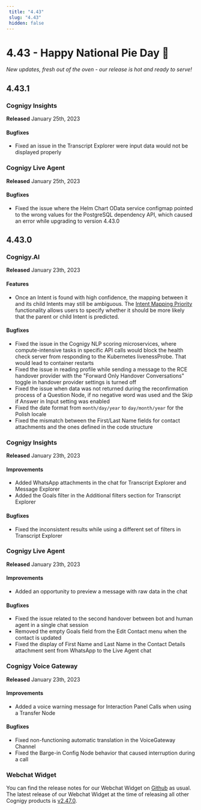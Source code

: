 ```yaml
---
 title: "4.43" 
 slug: "4.43" 
 hidden: false 
---
```

# 4.43 - Happy National Pie Day 🥧

*New updates, fresh out of the oven - our release is hot and ready to serve!*

## 4.43.1

### Cognigy Insights

**Released** January 25th, 2023

#### Bugfixes
- Fixed an issue in the Transcript Explorer were input data would not be displayed properly

### Cognigy Live Agent
**Released** January 25th, 2023

#### Bugfixes
- Fixed the issue where the Helm Chart OData service configmap pointed to the wrong values for the PostgreSQL dependency API, which caused an error while upgrading to version 4.43.0

## 4.43.0

### Cognigy.AI

**Released** January 23th, 2023

#### Features

- Once an Intent is found with high confidence, the mapping between it and its child Intents may still be ambiguous. The [Intent Mapping Priority](../ai/nlu/nlu-overview/intent-mapping-priority.md) functionality allows users to specify whether it should be more likely that the parent or child Intent is predicted.

#### Bugfixes

- Fixed the issue in the Cognigy NLP scoring microservices, where compute-intensive tasks in specific API calls would block the health check server from responding to the Kubernetes livenessProbe. That would lead to container restarts 
- Fixed the issue in reading profile while sending a message to the RCE handover provider with the "Forward Only Handover Conversations" toggle in handover provider settings is turned off 
- Fixed the issue when data was not returned during the reconfirmation process of a Question Node, if no negative word was used and the Skip if Answer in Input setting was enabled 
- Fixed the date format from `month/day/year` to `day/month/year` for the Polish locale
- Fixed the mismatch between the First/Last Name fields for contact attachments and the ones defined in the code structure

### Cognigy Insights

**Released** January 23th, 2023

#### Improvements

- Added WhatsApp attachments in the chat for Transcript Explorer and Message Explorer 
- Added the Goals filter in the Additional filters section for Transcript Explorer
  
#### Bugfixes

- Fixed the inconsistent results while using a different set of filters in Transcript Explorer 

### Cognigy Live Agent

**Released** January 23th, 2023

#### Improvements

- Added an opportunity to preview a message with raw data in the chat

#### Bugfixes

- Fixed the issue related to the second handover between bot and human agent in a single chat session
- Removed the empty Goals field from the Edit Contact menu when the contact is updated 
- Fixed the display of First Name and Last Name in the Contact Details attachment sent from WhatsApp to the Live Agent chat 

### Cognigy Voice Gateway

**Released** January 23th, 2023

#### Improvements

- Added a voice warning message for Interaction Panel Calls when using a Transfer Node

#### Bugfixes

- Fixed non-functioning automatic translation in the VoiceGateway Channel 
- Fixed the Barge-in Config Node behavior that caused interruption during a call

### Webchat Widget

You can find the release notes for our Webchat Widget on [Github](https://github.com/Cognigy/WebchatWidget/releases) as usual. The latest release of our Webchat Widget at the time of releasing all other Cognigy products is [v2.47.0](https://github.com/Cognigy/WebchatWidget/releases/tag/v2.47.0).